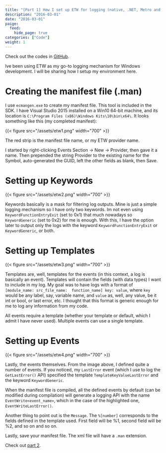 ```yaml
---
title: "[Part 1] How I set up ETW for logging (native, .NET, Metro and UApp)"
description: "2016-03-01"
date: "2016-03-01"
paige:
  feed:
    hide_page: true
categories: ["Code"]
weight: 1
---
```


Check out the codes in [GitHub](https://github.com/idrilsilverfoot/win32-etw-manifest).

Ive been using ETW as my go-to logging mechanism for Windows development. I will be sharing how I setup my environment here.

# Creating the manifest file (.man)

I use `ecmangen.exe` to create my manifest file. This tool is included in the SDK. I have Visual Studio 2015 installed on a Win10 64-bit machine, and its location is `C:\Program Files (x86)\Windows Kits\10\bin\x64\`. It looks something like this (my completed manifest):

{{< figure src="/assets/etw1.png" width="700" >}}

The red strip is the manifest file name, or my ETW provider name.

I started by right-clicking Events Section -> New -> Provider, then gave it a name. Then prepended the string Provider to the existing name for the Symbol, auto-generated the GUID, left the other fields as blank, then Save.

# Setting up Keywords

{{< figure src="/assets/etw2.png" width="700" >}}

Keywords basically is a mask for filtering log outputs. Mine is just a simple logging mechanism so I have only two keywords. Im not even using `KeywordFunctionEntryExit` (set to 0x1) that much nowadays so `KeywordGeneric` (set to 0x2) for me is enough. With this, I have the option later to output only the logs with the keyword `KeywordFunctionEntryExit` or `KeywordGeneric`, or both.

# Setting up Templates

{{< figure src="/assets/etw3.png" width="700" >}}

Templates are, well, templates for the events (in this context, a log is basically an event). Templates will contain the fields (with data types) I want to include in my log. My goal was to have logs with a format of `[module_name: src_file_name:  function_name] key: value`, where `key` would be any label, say, variable name, and `value` as, well, any value, be it int or bool, or last error, etc. I thought that this format is generic enough for me to log any information from my code.

All events require a template (whether your template or default, which I admit I have never used). Multiple events can use a single template.

# Setting up Events

{{< figure src="/assets/etw4.png" width="700" >}}

Lastly, the events themselves. From the image above, I defined quite a number of events. If you noticed, my `LastError` event (which I use to log the `GetLastError()` API) specified the template `TemplateKeyValueLastError` and the keyword `KeywordGeneric`.

When the manifest file is compiled, all the defined events by default (can be modified during compilation) will generate a logging API with the name `EventWrite<event_name>`, which in the case of the highlighted one, `EventWriteLastError()`.

Another thing to point out is the `Message`. The `%[number]` corresponds to the fields defined in the template used. First field will be %1, second field will be %2, and so on and so on.

Lastly, save your manifest file. The xml file will have a `.man` extension.

Check out [part 2](/blog/2016-03-02-etw-part2/).

<br>
